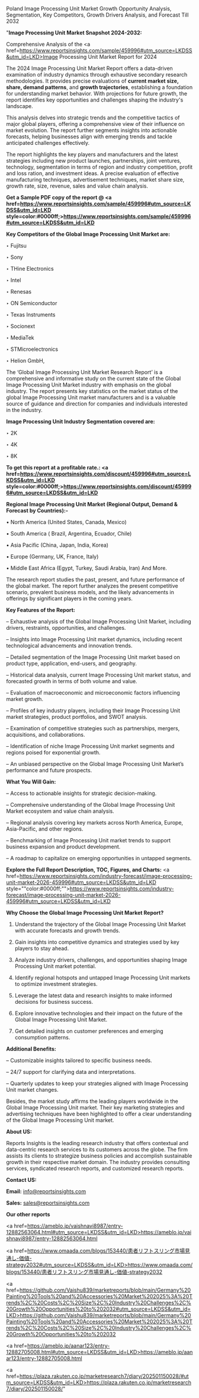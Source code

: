 Poland Image Processing Unit Market Growth Opportunity Analysis, Segmentation, Key Competitors, Growth Drivers Analysis, and Forecast Till 2032

"<strong>Image Processing Unit Market Snapshot 2024-2032:</strong>

Comprehensive Analysis of the <a href=https://www.reportsinsights.com/sample/459996#utm_source=LKDSS&utm_id=LKD>Image Processing Unit Market</a> Report for 2024

The 2024 Image Processing Unit Market Report offers a data-driven examination of industry dynamics through exhaustive secondary research methodologies. It provides precise evaluations of <strong>current market size, share, demand patterns</strong>, and <strong>growth trajectories</strong>, establishing a foundation for understanding market behavior. With projections for future growth, the report identifies key opportunities and challenges shaping the industry's landscape.

This analysis delves into strategic trends and the competitive tactics of major global players, offering a comprehensive view of their influence on market evolution. The report further segments insights into actionable forecasts, helping businesses align with emerging trends and tackle anticipated challenges effectively.

The report highlights the key players and manufacturers and the latest strategies including new product launches, partnerships, joint ventures, technology, segmentation in terms of region and industry competition, profit and loss ration, and investment ideas. A precise evaluation of effective manufacturing techniques, advertisement techniques, market share size, growth rate, size, revenue, sales and value chain analysis.

<strong>Get a Sample PDF copy of the report @ <a href=https://www.reportsinsights.com/sample/459996#utm_source=LKDSS&utm_id=LKD style=color:#0000ff;>https://www.reportsinsights.com/sample/459996#utm_source=LKDSS&utm_id=LKD</a></strong>

<strong>Key Competitors of the Global Image Processing Unit Market are:</strong>

‣ Fujitsu

‣ Sony

‣ THine Electronics

‣ Intel

‣ Renesas

‣ ON Semiconductor

‣ Texas Instruments

‣ Socionext

‣ MediaTek

‣ STMicroelectronics

‣ Helion GmbH,

The ‘Global Image Processing Unit Market Research Report’ is a comprehensive and informative study on the current state of the Global Image Processing Unit Market industry with emphasis on the global industry. The report presents key statistics on the market status of the global Image Processing Unit market manufacturers and is a valuable source of guidance and direction for companies and individuals interested in the industry.

<strong>Image Processing Unit Industry Segmentation covered are:</strong>

‣ 2K

‣ 4K

‣ 8K

<strong>To get this report at a profitable rate.: <a href=https://www.reportsinsights.com/discount/459996#utm_source=LKDSS&utm_id=LKD style=color:#0000ff;>https://www.reportsinsights.com/discount/459996#utm_source=LKDSS&utm_id=LKD</a></strong>

<strong>Regional Image Processing Unit Market (Regional Output, Demand &amp; Forecast by Countries):-</strong>

• North America (United States, Canada, Mexico)

• South America ( Brazil, Argentina, Ecuador, Chile)

• Asia Pacific (China, Japan, India, Korea)

• Europe (Germany, UK, France, Italy)

• Middle East Africa (Egypt, Turkey, Saudi Arabia, Iran) And More.

The research report studies the past, present, and future performance of the global market. The report further analyzes the present competitive scenario, prevalent business models, and the likely advancements in offerings by significant players in the coming years.

<strong>Key Features of the Report:</strong>

– Exhaustive analysis of the Global Image Processing Unit Market, including drivers, restraints, opportunities, and challenges.

– Insights into Image Processing Unit market dynamics, including recent technological advancements and innovation trends.

– Detailed segmentation of the Image Processing Unit market based on product type, application, end-users, and geography.

– Historical data analysis, current Image Processing Unit market status, and forecasted growth in terms of both volume and value.

– Evaluation of macroeconomic and microeconomic factors influencing market growth.

– Profiles of key industry players, including their Image Processing Unit market strategies, product portfolios, and SWOT analysis.

– Examination of competitive strategies such as partnerships, mergers, acquisitions, and collaborations.

– Identification of niche Image Processing Unit market segments and regions poised for exponential growth.

– An unbiased perspective on the Global Image Processing Unit Market’s performance and future prospects.

<strong>What You Will Gain:</strong>

– Access to actionable insights for strategic decision-making.

– Comprehensive understanding of the Global Image Processing Unit Market ecosystem and value chain analysis.

– Regional analysis covering key markets across North America, Europe, Asia-Pacific, and other regions.

– Benchmarking of Image Processing Unit market trends to support business expansion and product development.

– A roadmap to capitalize on emerging opportunities in untapped segments.

<strong>Explore the Full Report Description, TOC, Figures, and Charts:</strong>
<a href=https://www.reportsinsights.com/industry-forecast/image-processing-unit-market-2026-459996#utm_source=LKDSS&utm_id=LKD style=""color:#0000ff;"">https://www.reportsinsights.com/industry-forecast/image-processing-unit-market-2026-459996#utm_source=LKDSS&utm_id=LKD</a>

<strong>Why Choose the Global Image Processing Unit Market Report?</strong>

1. Understand the trajectory of the Global Image Processing Unit Market with accurate forecasts and growth trends.

2. Gain insights into competitive dynamics and strategies used by key players to stay ahead.

3. Analyze industry drivers, challenges, and opportunities shaping Image Processing Unit market potential.

4. Identify regional hotspots and untapped Image Processing Unit markets to optimize investment strategies.

5. Leverage the latest data and research insights to make informed decisions for business success.

6. Explore innovative technologies and their impact on the future of the Global Image Processing Unit Market.

7. Get detailed insights on customer preferences and emerging consumption patterns.

<strong>Additional Benefits:</strong>

– Customizable insights tailored to specific business needs.

– 24/7 support for clarifying data and interpretations.

– Quarterly updates to keep your strategies aligned with Image Processing Unit market changes.

Besides, the market study affirms the leading players worldwide in the Global Image Processing Unit market. Their key marketing strategies and advertising techniques have been highlighted to offer a clear understanding of the Global Image Processing Unit market.

<strong><strong>About US</strong>:</strong>

Reports Insights is the leading research industry that offers contextual and data-centric research services to its customers across the globe. The firm assists its clients to strategize business policies and accomplish sustainable growth in their respective market domain. The industry provides consulting services, syndicated research reports, and customized research reports.

<strong>Contact US:</strong>

<p class=><b>Email:</b> <a href=mailto:info@reportsinsights.com>info@reportsinsights.com</a></p>
<p class=><b>Sales:</b> <a href=mailto:sales@reportsinsights.com>sales@reportsinsights.com</a></p>

<strong>Our other reports</strong>

<a href=https://ameblo.jp/vaishnavi8987/entry-12882563064.html#utm_source=LKDSS&utm_id=LKD>https://ameblo.jp/vaishnavi8987/entry-12882563064.html</a>

<a href=https://www.omaada.com/blogs/153440/患者リフトスリング市場見通し-価値-strategy2032#utm_source=LKDSS&utm_id=LKD>https://www.omaada.com/blogs/153440/患者リフトスリング市場見通し-価値-strategy2032</a>

<a href=https://github.com/Vaishu839/marketreports/blob/main/Germany%20Painting%20Tools%20and%20Accessories%20Market%202025%3A%20Trends%2C%20Costs%2C%20Size%2C%20Industry%20Challenges%2C%20Growth%20Opportunities%20to%202032#utm_source=LKDSS&utm_id=LKD>https://github.com/Vaishu839/marketreports/blob/main/Germany%20Painting%20Tools%20and%20Accessories%20Market%202025%3A%20Trends%2C%20Costs%2C%20Size%2C%20Industry%20Challenges%2C%20Growth%20Opportunities%20to%202032</a>

<a href=https://ameblo.jp/aanar123/entry-12882705008.html#utm_source=LKDSS&utm_id=LKD>https://ameblo.jp/aanar123/entry-12882705008.html</a>

<a href=https://plaza.rakuten.co.jp/marketresearch7/diary/202501150028/#utm_source=LKDSS&utm_id=LKD>https://plaza.rakuten.co.jp/marketresearch7/diary/202501150028/</a>"
